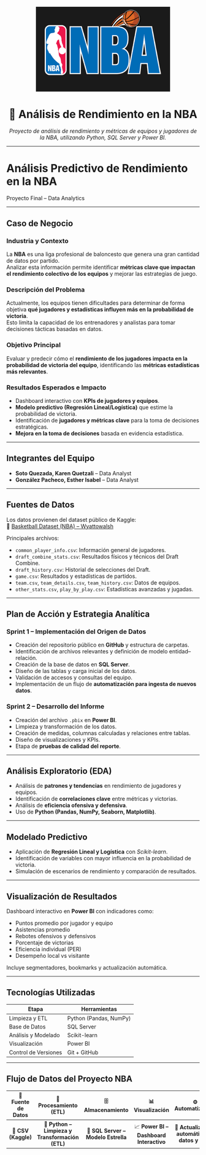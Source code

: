 <p align="center">
  <img src="https://github.com/karenqquezada/An-lisis-Predictivo-de-Rendimiento-en-la-NBA/blob/main/NBA-logo-baloncesto-historia-deporte-estados-unidos.jpg" width="350" alt="NBA Logo">
</p>

<h1 align="center">🏀 Análisis de Rendimiento en la NBA</h1>

<p align="center">
  <em>Proyecto de análisis de rendimiento y métricas de equipos y jugadores de la NBA, utilizando Python, SQL Server y Power BI.</em>
</p>

---



# Análisis Predictivo de Rendimiento en la NBA

Proyecto Final – Data Analytics

---

## Caso de Negocio

###  Industria y Contexto
La **NBA** es una liga profesional de baloncesto que genera una gran cantidad de datos por partido.  
Analizar esta información permite identificar **métricas clave que impactan el rendimiento colectivo de los equipos** y mejorar las estrategias de juego.

###  Descripción del Problema
Actualmente, los equipos tienen dificultades para determinar de forma objetiva **qué jugadores y estadísticas influyen más en la probabilidad de victoria**.  
Esto limita la capacidad de los entrenadores y analistas para tomar decisiones tácticas basadas en datos.

###  Objetivo Principal
Evaluar y predecir cómo el **rendimiento de los jugadores impacta en la probabilidad de victoria del equipo**, identificando las **métricas estadísticas más relevantes**.

###  Resultados Esperados e Impacto
- Dashboard interactivo con **KPIs de jugadores y equipos**.  
- **Modelo predictivo (Regresión Lineal/Logística)** que estime la probabilidad de victoria.  
- Identificación de **jugadores y métricas clave** para la toma de decisiones estratégicas.  
- **Mejora en la toma de decisiones** basada en evidencia estadística.

---

##  Integrantes del Equipo
- **Soto Quezada, Karen Quetzali** – Data Analyst   
- **González Pacheco, Esther Isabel** – Data Analyst  


---

## Fuentes de Datos

Los datos provienen del dataset público de Kaggle:  
🔗 [Basketball Dataset (NBA) – Wyattowalsh](https://www.kaggle.com/datasets/wyattowalsh/basketball)

Principales archivos:
- `common_player_info.csv`: Información general de jugadores.  
- `draft_combine_stats.csv`: Resultados físicos y técnicos del Draft Combine.  
- `draft_history.csv`: Historial de selecciones del Draft.  
- `game.csv`: Resultados y estadísticas de partidos.  
- `team.csv`, `team_details.csv`, `team_history.csv`: Datos de equipos.  
- `other_stats.csv`, `play_by_play.csv`: Estadísticas avanzadas y jugadas.  

---

##  Plan de Acción y Estrategia Analítica

### Sprint 1 – Implementación del Origen de Datos
- Creación del repositorio público en **GitHub** y estructura de carpetas.  
- Identificación de archivos relevantes y definición de modelo entidad–relación.  
- Creación de la base de datos en **SQL Server**.  
- Diseño de las tablas y carga inicial de los datos.  
- Validación de accesos y consultas del equipo.  
- Implementación de un flujo de **automatización para ingesta de nuevos datos**.

### Sprint 2 – Desarrollo del Informe
- Creación del archivo `.pbix` en **Power BI**.  
- Limpieza y transformación de los datos.  
- Creación de medidas, columnas calculadas y relaciones entre tablas.  
- Diseño de visualizaciones y KPIs.  
- Etapa de **pruebas de calidad del reporte**.

---

##  Análisis Exploratorio (EDA)
- Análisis de **patrones y tendencias** en rendimiento de jugadores y equipos.  
- Identificación de **correlaciones clave** entre métricas y victorias.  
- Análisis de **eficiencia ofensiva y defensiva**.  
- Uso de **Python (Pandas, NumPy, Seaborn, Matplotlib)**.

---

##  Modelado Predictivo
- Aplicación de **Regresión Lineal y Logística** con *Scikit-learn*.  
- Identificación de variables con mayor influencia en la probabilidad de victoria.  
- Simulación de escenarios de rendimiento y comparación de resultados.

---

## Visualización de Resultados
Dashboard interactivo en **Power BI** con indicadores como:
- Puntos promedio por jugador y equipo  
- Asistencias promedio  
- Rebotes ofensivos y defensivos  
- Porcentaje de victorias  
- Eficiencia individual (PER)  
- Desempeño local vs visitante  

Incluye segmentadores, bookmarks y actualización automática.

---

## Tecnologías Utilizadas
| Etapa | Herramientas |
|--------|----------------|
| Limpieza y ETL | Python (Pandas, NumPy) |
| Base de Datos | SQL Server |
| Análisis y Modelado | Scikit-learn |
| Visualización | Power BI |
| Control de Versiones | Git + GitHub |

---

## Flujo de Datos del Proyecto NBA

| 🔹 **Fuente de Datos** | 🧩 **Procesamiento (ETL)** | 🗄️ **Almacenamiento** | 📊 **Visualización** | ⚙️ **Automatización** |
|:----------------------:|:--------------------------:|:----------------------:|:---------------------:|:---------------------:|
| 📁 **CSV (Kaggle)** | 🐍 **Python – Limpieza y Transformación (ETL)** | 💾 **SQL Server – Modelo Estrella** | 📈 **Power BI – Dashboard Interactivo** | 🔁 **Actualización automática de datos y KPIs** |



